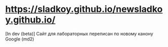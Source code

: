 # https://sladkoy.github.io/newsladkoy.github.io/
[In dev (beta)] Сайт для лабораторных переписан по новому канону Google (md2)
